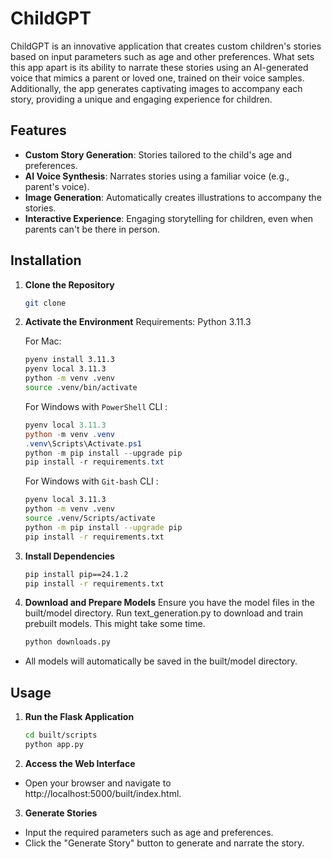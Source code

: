 # ChildGPT

ChildGPT is an innovative application that creates custom children's stories based on input parameters such as age and other preferences. What sets this app apart is its ability to narrate these stories using an AI-generated voice that mimics a parent or loved one, trained on their voice samples. Additionally, the app generates captivating images to accompany each story, providing a unique and engaging experience for children.

## Features

- **Custom Story Generation**: Stories tailored to the child's age and preferences.
- **AI Voice Synthesis**: Narrates stories using a familiar voice (e.g., parent's voice).
- **Image Generation**: Automatically creates illustrations to accompany the stories.
- **Interactive Experience**: Engaging storytelling for children, even when parents can't be there in person.

## Installation

1. **Clone the Repository**

   ```bash
   git clone
   ```

2. **Activate the Environment**
   Requirements: Python 3.11.3
   
   For Mac:
   ```bash
   pyenv install 3.11.3
   pyenv local 3.11.3
   python -m venv .venv
   source .venv/bin/activate
   ```
   
   For Windows with `PowerShell` CLI :

    ```PowerShell
    pyenv local 3.11.3
    python -m venv .venv
    .venv\Scripts\Activate.ps1
    python -m pip install --upgrade pip
    pip install -r requirements.txt
    ```

    For Windows with `Git-bash` CLI :
  
    ```BASH
    pyenv local 3.11.3
    python -m venv .venv
    source .venv/Scripts/activate
    python -m pip install --upgrade pip
    pip install -r requirements.txt
    ```

3. **Install Dependencies**

   ```bash
   pip install pip==24.1.2
   pip install -r requirements.txt
    ```

4. **Download and Prepare Models**
Ensure you have the model files in the built/model directory. Run text_generation.py to download and train prebuilt models. This might take some time.

   ```bash
   python downloads.py  
    ```

*   All models will automatically be saved in the built/model directory. 

## Usage

1. **Run the Flask Application**

   ```bash
   cd built/scripts
   python app.py  
   ```

2. **Access the Web Interface**

*   Open your browser and navigate to http://localhost:5000/built/index.html.

3. **Generate Stories**

*   Input the required parameters such as age and preferences.
*   Click the "Generate Story" button to generate and narrate the story.
